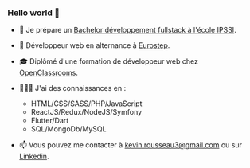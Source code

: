 ### Hello world 👋


- 🏫 Je prépare un [Bachelor développement fullstack à l'école IPSSI](https://ecole-ipssi.com/formations-informatique/bachelor-developpeur-fullstack-devops/).

- 🏢 Développeur web en alternance à [Eurostep](https://www.eurostep.com/).

- 🎓 Diplômé d'une formation de développeur web chez [OpenClassrooms](https://openclassrooms.com/fr/).

- 🧑🏻‍💻 J'ai des connaissances en :
  - HTML/CSS/SASS/PHP/JavaScript
  - ReactJS/Redux/NodeJS/Symfony
  - Flutter/Dart
  - SQL/MongoDb/MySQL

- 📫 Vous pouvez me contacter à kevin.rousseau3@gmail.com ou sur [Linkedin](https://www.linkedin.com/in/kevin-rousseau-20a7b11b5/).



